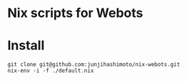 # Nix scripts for Webots

# Install

```
git clone git@github.com:junjihashimoto/nix-webots.git
nix-env -i -f ./default.nix
```
